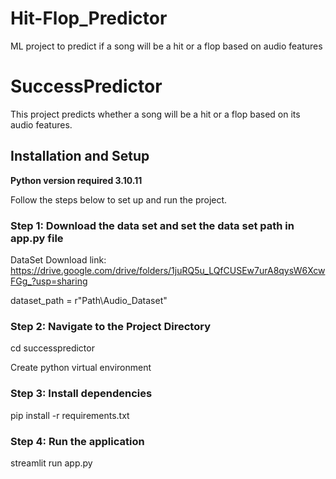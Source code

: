 # Hit-Flop_Predictor

ML project to predict if a song will be a hit or a flop based on audio features

# SuccessPredictor

This project predicts whether a song will be a hit or a flop based on its audio features.

## Installation and Setup

**Python version required 3.10.11**

Follow the steps below to set up and run the project.

### Step 1: Download the data set and set the data set path in app.py file 

DataSet Download link: https://drive.google.com/drive/folders/1juRQ5u_LQfCUSEw7urA8qysW6XcwFGg_?usp=sharing

dataset_path = r"Path\Audio_Dataset"

### Step 2: Navigate to the Project Directory

cd successpredictor

Create python virtual environment

### Step 3: Install dependencies

pip install -r requirements.txt

### Step 4: Run the application

streamlit run app.py
